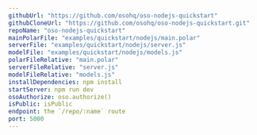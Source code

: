 ```yaml
---
githubUrl: "https://github.com/osohq/oso-nodejs-quickstart"
githubCloneUrl: "https://github.com/osohq/oso-nodejs-quickstart.git"
repoName: "oso-nodejs-quickstart"
mainPolarFile: "examples/quickstart/nodejs/main.polar"
serverFile: "examples/quickstart/nodejs/server.js"
modelFile: "examples/quickstart/nodejs/models.js"
polarFileRelative: "main.polar"
serverFileRelative: "server.js"
modelFileRelative: "models.js"
installDependencies: npm install
startServer: npm run dev
osoAuthorize: oso.authorize()
isPublic: isPublic
endpoint: the `/repo/:name` route
port: 5000
---
```

